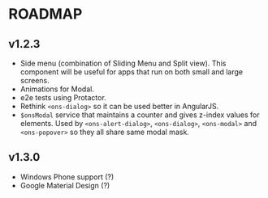
ROADMAP
====

v1.2.3
----

 * Side menu (combination of Sliding Menu and Split view). This component will be useful for apps that run on both small and large screens.
 * Animations for Modal.
 * e2e tests using Protactor.
 * Rethink `<ons-dialog>` so it can be used better in AngularJS.
 * `$onsModal` service that maintains a counter and gives z-index values for elements. Used by `<ons-alert-dialog>`, `<ons-dialog>`, `<ons-modal>` and `<ons-popover>` so they all share same modal mask.

v1.3.0
----

 * Windows Phone support (?)
 * Google Material Design (?)

